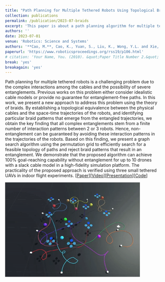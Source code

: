 ```yaml
---
title: "Path Planning for Multiple Tethered Robots Using Topological Braids"
collection: publications
permalink: /publication/2023-07-braids
excerpt: 'This paper is about a path planning algorithm for multiple tethered robot with guaranteed non-entanglement, leveraging the theory of topological braids. \[[Video](https://youtu.be/igP7eaOyZuc?si=JnqFPzdO9TdRhEz0)\]\[[Presentation](https://www.youtube.com/watch?v=0-WXg0hH5Co&t=4976s)\]\[[Code](https://github.com/caomuqing/tethered_robots_path_planning)\]'
authors: ''
date: 2023-07-01
venue: 'Robotics: Science and Systems'
authors: '**Cao, M.**, Cao, K., Yuan, S., Liu, K., Wong, Y.L. and Xie, L.'
paperurl: 'https://www.roboticsproceedings.org/rss19/p106.html'
# citation: 'Your Name, You. (2010). &quot;Paper Title Number 2.&quot; <i>Journal 1</i>. 1(2).'
break: 'yes'
breakagain: 'yes'
---
```

Path planning for multiple tethered robots is a challenging problem due to the complex interactions among the cables and the possibility of severe entanglements. Previous works on this problem either consider idealistic cable models or provide no guarantee for entanglement-free paths. In this work, we present a new approach to address this problem using the theory of braids. By establishing a topological equivalence between the physical cables and the space-time trajectories of the robots, and identifying particular braid patterns that emerge from the entangled trajectories, we obtain the key finding that all complex entanglements stem from a finite number of interaction patterns between 2 or 3 robots. Hence, non-entanglement can be guaranteed by avoiding these interaction patterns in the trajectories of the robots. Based on this finding, we present a graph search algorithm using the permutation grid to efficiently search for a feasible topology of paths and reject braid patterns that result in an entanglement. We demonstrate that the proposed algorithm can achieve 100% goal-reaching capability without entanglement for up to 10 drones with a slack cable model in a high-fidelity simulation platform. The practicality of the proposed approach is verified using three small tethered UAVs in indoor flight experiments.
\[[Paper](https://www.roboticsproceedings.org/rss19/p106.html)\]\[[Video](https://youtu.be/igP7eaOyZuc?si=JnqFPzdO9TdRhEz0)\]\[[Presentation](https://www.youtube.com/watch?v=0-WXg0hH5Co&t=4976s)\]\[[Code](https://github.com/caomuqing/tethered_robots_path_planning)\]

<img style="float: center;" src="/images/rss1.gif">

<!-- Recommended citation: Your Name, You. (2010). "Paper Title Number 2." <i>Journal 1</i>. 1(2). -->